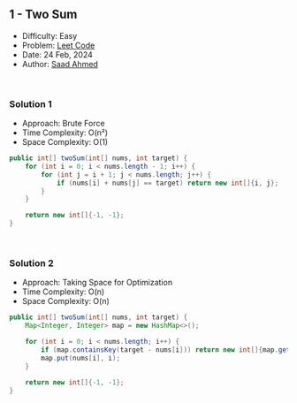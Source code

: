 ## 1 - Two Sum
- Difficulty: Easy
- Problem: <a href="https://leetcode.com/problems/two-sum/">Leet Code</a>
- Date: 24 Feb, 2024
- Author: <a href="https://saadahmedev.com">Saad Ahmed</a>

<br>

### Solution 1
- Approach: Brute Force
- Time Complexity: O(n&sup2;)
- Space Complexity: O(1)

```java
public int[] twoSum(int[] nums, int target) {
    for (int i = 0; i < nums.length - 1; i++) {
        for (int j = i + 1; j < nums.length; j++) {
            if (nums[i] + nums[j] == target) return new int[]{i, j};
        }
    }

    return new int[]{-1, -1};
}
```

<br>

### Solution 2
- Approach: Taking Space for Optimization
- Time Complexity: O(n)
- Space Complexity: O(n)

```java
public int[] twoSum(int[] nums, int target) {
    Map<Integer, Integer> map = new HashMap<>();

    for (int i = 0; i < nums.length; i++) {
        if (map.containsKey(target - nums[i])) return new int[]{map.get(target - nums[i]), i};
        map.put(nums[i], i);
    }

    return new int[]{-1, -1};
}
```